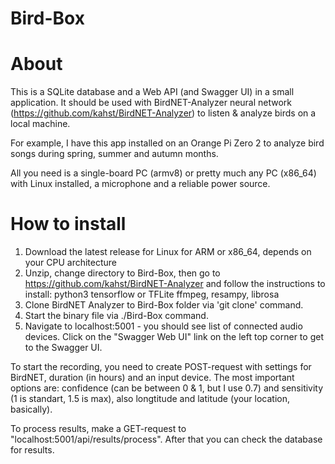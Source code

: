 # Bird-Box

# About

This is a SQLite database and a Web API (and Swagger UI) in a small application. It should be used with BirdNET-Analyzer neural network (https://github.com/kahst/BirdNET-Analyzer) to listen & analyze birds on a local machine. 

For example, I have this app installed on an Orange Pi Zero 2 to analyze bird songs during spring, summer and autumn months.

All you need is a single-board PC (armv8) or pretty much any PC (x86_64) with Linux installed, a microphone and a reliable power source. 

# How to install

1. Download the latest release for Linux for ARM or x86_64, depends on your CPU architecture
2. Unzip, change directory to Bird-Box, then go to https://github.com/kahst/BirdNET-Analyzer and follow the instructions to install:
   python3
   tensorflow or TFLite
   ffmpeg, resampy, librosa
3. Clone BirdNET Analyzer to Bird-Box folder via 'git clone' command.
4. Start the binary file via ./Bird-Box command.
5. Navigate to localhost:5001 - you should see list of connected audio devices. Click on the "Swagger Web UI" link on the left top corner to get to the Swagger UI. 

To start the recording, you need to create POST-request with settings for BirdNET, duration (in hours) and an input device. The most important options are: confidence (can be between 0 & 1, but I use 0.7) and sensitivity (1 is standart, 1.5 is max), also longtitude and latitude (your location, basically).

To process results, make a GET-request to "localhost:5001/api/results/process". After that you can check the database for results.